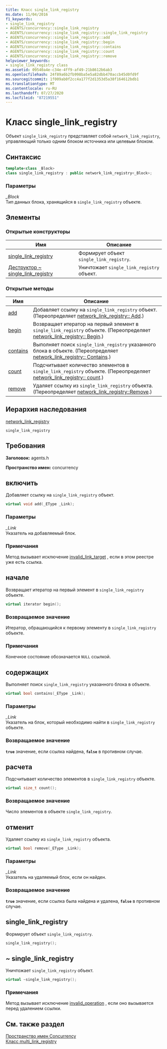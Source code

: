 ```yaml
---
title: Класс single_link_registry
ms.date: 11/04/2016
f1_keywords:
- single_link_registry
- AGENTS/concurrency::single_link_registry
- AGENTS/concurrency::single_link_registry::single_link_registry
- AGENTS/concurrency::single_link_registry::add
- AGENTS/concurrency::single_link_registry::begin
- AGENTS/concurrency::single_link_registry::contains
- AGENTS/concurrency::single_link_registry::count
- AGENTS/concurrency::single_link_registry::remove
helpviewer_keywords:
- single_link_registry class
ms.assetid: 09540a4e-c34e-4ff9-af49-21b8612b6ab3
ms.openlocfilehash: 24f89a6b2fb998ba5e5a82dbb470accb45d0fd9f
ms.sourcegitcommit: 1f009ab0f2cc4a177f2d1353d5a38f164612bdb1
ms.translationtype: MT
ms.contentlocale: ru-RU
ms.lasthandoff: 07/27/2020
ms.locfileid: "87219551"
---
```

# <a name="single_link_registry-class"></a>Класс single_link_registry

Объект `single_link_registry` представляет собой `network_link_registry`, управляющий только одним блоком источника или целевым блоком.

## <a name="syntax"></a>Синтаксис

```cpp
template<class _Block>
class single_link_registry : public network_link_registry<_Block>;
```

### <a name="parameters"></a>Параметры

*_Block*<br/>
Тип данных блока, хранящийся в `single_link_registry` объекте.

## <a name="members"></a>Элементы

### <a name="public-constructors"></a>Открытые конструкторы

|Имя|Описание|
|----------|-----------------|
|[single_link_registry](#ctor)|Формирует объект `single_link_registry`.|
|[Деструктор ~ single_link_registry](#dtor)|Уничтожает `single_link_registry` объект.|

### <a name="public-methods"></a>Открытые методы

|Имя|Описание|
|----------|-----------------|
|[add](#add)|Добавляет ссылку на `single_link_registry` объект. (Переопределяет [network_link_registry:: Add](network-link-registry-class.md#add).)|
|[begin](#begin)|Возвращает итератор на первый элемент в `single_link_registry` объекте. (Переопределяет [network_link_registry:: Begin](network-link-registry-class.md#begin).)|
|[contains](#contains)|Выполняет поиск `single_link_registry` указанного блока в объекте. (Переопределяет [network_link_registry:: Contains](network-link-registry-class.md#contains).)|
|[count](#count)|Подсчитывает количество элементов в `single_link_registry` объекте. (Переопределяет [network_link_registry:: count](network-link-registry-class.md#count).)|
|[remove](#remove)|Удаляет ссылку из `single_link_registry` объекта. (Переопределяет [network_link_registry::Remove](network-link-registry-class.md#remove).)|

## <a name="inheritance-hierarchy"></a>Иерархия наследования

[network_link_registry](network-link-registry-class.md)

`single_link_registry`

## <a name="requirements"></a>Требования

**Заголовок:** agents.h

**Пространство имен:** concurrency

## <a name="add"></a><a name="add"></a>включить

Добавляет ссылку на `single_link_registry` объект.

```cpp
virtual void add(_EType _Link);
```

### <a name="parameters"></a>Параметры

*_Link*<br/>
Указатель на добавляемый блок.

### <a name="remarks"></a>Примечания

Метод вызывает исключение [invalid_link_target](invalid-link-target-class.md) , если в этом реестре уже есть ссылка.

## <a name="begin"></a><a name="begin"></a>начале

Возвращает итератор на первый элемент в `single_link_registry` объекте.

```cpp
virtual iterator begin();
```

### <a name="return-value"></a>Возвращаемое значение

Итератор, обращающийся к первому элементу в `single_link_registry` объекте.

### <a name="remarks"></a>Примечания

Конечное состояние обозначается `NULL` ссылкой.

## <a name="contains"></a><a name="contains"></a>содержащих

Выполняет поиск `single_link_registry` указанного блока в объекте.

```cpp
virtual bool contains(_EType _Link);
```

### <a name="parameters"></a>Параметры

*_Link*<br/>
Указатель на блок, который необходимо найти в `single_link_registry` объекте.

### <a name="return-value"></a>Возвращаемое значение

**`true`** значение, если ссылка найдена, **`false`** в противном случае.

## <a name="count"></a><a name="count"></a>расчета

Подсчитывает количество элементов в `single_link_registry` объекте.

```cpp
virtual size_t count();
```

### <a name="return-value"></a>Возвращаемое значение

Число элементов в объекте `single_link_registry`.

## <a name="remove"></a><a name="remove"></a>отменит

Удаляет ссылку из `single_link_registry` объекта.

```cpp
virtual bool remove(_EType _Link);
```

### <a name="parameters"></a>Параметры

*_Link*<br/>
Указатель на удаляемый блок, если он найден.

### <a name="return-value"></a>Возвращаемое значение

**`true`** значение, если ссылка была найдена и удалена, **`false`** в противном случае.

## <a name="single_link_registry"></a><a name="ctor"></a>single_link_registry

Формирует объект `single_link_registry`.

```cpp
single_link_registry();
```

## <a name="single_link_registry"></a><a name="dtor"></a>~ single_link_registry

Уничтожает `single_link_registry` объект.

```cpp
virtual ~single_link_registry();
```

### <a name="remarks"></a>Примечания

Метод вызывает исключение [invalid_operation](invalid-operation-class.md) , если оно вызывается перед удалением ссылки.

## <a name="see-also"></a>См. также раздел

[Пространство имен Concurrency](concurrency-namespace.md)<br/>
[Класс multi_link_registry](multi-link-registry-class.md)
